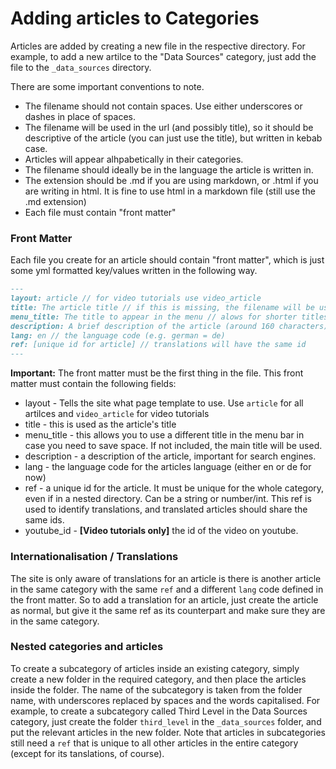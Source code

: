 # Adding articles to Categories

Articles are added by creating a new file in the respective directory. For example, to add a new artilce to the "Data Sources" category, just add the file to the `_data_sources` directory.

There are some important conventions to note.

* The filename should not contain spaces. Use either underscores or dashes in place of spaces.
* The filename will be used in the url (and possibly title), so it should be descriptive of the article (you can just use the title), but written in kebab case.
* Articles will appear alhpabetically in their categories.
* The filename should ideally be in the language the article is written in.
* The extension should be .md if you are using markdown, or .html if you are writing in html. It is fine to use html in a markdown file (still use the .md extension)
* Each file must contain "front matter"

### Front Matter

Each file you create for an article should contain "front matter", which is just some yml formatted key/values written in the following way.

```markdown
---
layout: article // for video tutorials use video_article
title: The article title // if this is missing, the filename will be used to create a title
menu_title: The title to appear in the menu // alows for shorter titles in menu, main title is fallback
description: A brief description of the article (around 160 characters)
lang: en // the language code (e.g. german = de)
ref: [unique id for article] // translations will have the same id
---
```

**Important:** The front matter must be the first thing in the file.
This front matter must contain the following fields:

* layout - Tells the site what page template to use. Use `article` for all artilces and `video_article` for video tutorials
* title - this is used as the article's title
* menu_title - this allows you to use a different title in the menu bar in case you need to save space. If not included, the main title will be used.
* description - a description of the article, important for search engines.
* lang - the language code for the articles language (either en or de for now)
* ref - a unique id for the article. It must be unique for the whole category, even if in a nested directory. Can be a string or number/int. This ref is used to identify translations, and translated articles should share the same ids.
* youtube_id - **[Video tutorials only]** the id of the video on youtube.

### Internationalisation / Translations

The site is only aware of translations for an article is there is another article in the same category with the same `ref` and a different `lang` code defined in the front matter. So to add a translation for an article, just create the article as normal, but give it the same ref as its counterpart and make sure they are in the same category.

### Nested categories and articles

To create a subcategory of articles inside an existing category, simply create a new folder in the required category, and then place the articles inside the folder. The name of the subcategory is taken from the folder name, with underscores replaced by spaces and the words capitalised. For example, to create a subcategory called Third Level in the Data Sources category, just create the folder `third_level` in the `_data_sources` folder, and put the relevant articles in the new folder. Note that articles in subcategories still need a `ref` that is unique to all other articles in the entire category (except for its tanslations, of course).
